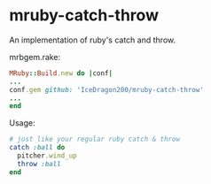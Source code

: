 mruby-catch-throw
=================
An implementation of ruby's catch and throw.

mrbgem.rake:
```ruby
MRuby::Build.new do |conf|
...
conf.gem github: 'IceDragon200/mruby-catch-throw'
...
end
```

Usage:
```ruby
# just like your regular ruby catch & throw
catch :ball do 
  pitcher.wind_up
  throw :ball
end
```
